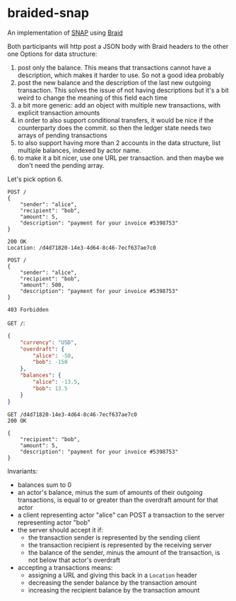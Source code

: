 # braided-snap
An implementation of [SNAP](https://michielbdejong.com/blog/20.html) using [Braid](https://braid.org)

Both participants will http post a JSON body with Braid headers to the other one
Options for data structure:
1) post only the balance. This means that transactions cannot have a description, which makes it harder to use. So not a good idea probably
2) post the new balance and the description of the last new outgoing transaction. This solves the issue of not having descriptions but it's a bit weird to change the meaning of this field each time
3) a bit more generic: add an object with multiple new transactions, with explicit transaction amounts
4) in order to also support conditional transfers, it would be nice if the counterparty does the commit. so then the ledger state needs two arrays of pending transactions
5) to also support having more than 2 accounts in the data structure, list multiple balances, indexed by actor name.
6) to make it a bit nicer, use one URL per transaction. and then maybe we don't need the pending array.

Let's pick option 6.

```HTTP
POST /
{
    "sender": "alice",
    "recipient": "bob",
    "amount": 5,
    "description": "payment for your invoice #5398753"
}

200 OK
Location: /d4d71820-14e3-4d64-8c46-7ecf637ae7c0
```


```HTTP
POST /
{
    "sender": "alice",
    "recipient": "bob",
    "amount": 500,
    "description": "payment for your invoice #5398753"
}

403 Forbidden
```

`GET /`:
```JSON
{
    "currency": "USD",
    "overdraft": {
        "alice": -50,
        "bob": -150
    },
    "balances": {
        "alice": -13.5,
        "bob": 13.5
    }
}
```

```HTTP
GET /d4d71820-14e3-4d64-8c46-7ecf637ae7c0
200 OK

{
    "recipient": "bob",
    "amount": 5,
    "description": "payment for your invoice #5398753"
}
```


Invariants:
* balances sum to 0
* an actor's balance, minus the sum of amounts of their outgoing transactions, is equal to or greater than the overdraft amount for that actor
* a client representing actor "alice" can POST a transaction to the server representing actor "bob"
* the server should accept it if:
    * the transaction sender is represented by the sending client
    * the transaction recipient is represented by the receiving server
    * the balance of the sender, minus the amount of the transaction, is not below that actor's overdraft
* accepting a transactions means:
    * assigning a URL and giving this back in a `Location` header
    * decreasing the sender balance by the transaction amount
    * increasing the recipient balance by the transaction amount